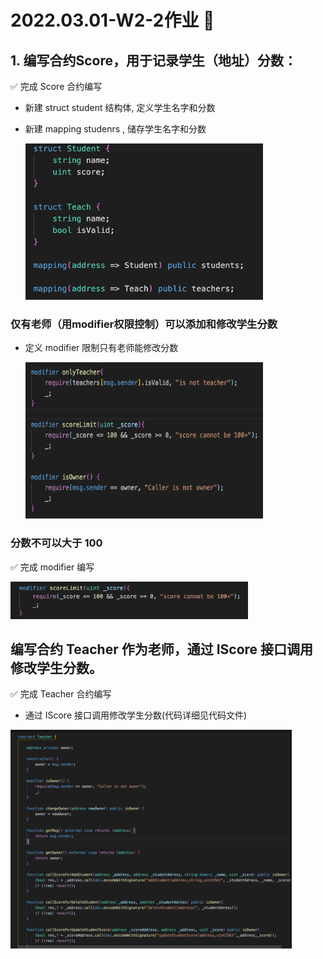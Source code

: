 # 2022.03.01-W2-2作业 📔

## 1. 编写合约Score，⽤于记录学⽣（地址）分数：

✅ 完成 Score 合约编写

* 新建 struct student 结构体, 定义学生名字和分数
* 新建 mapping studenrs , 储存学生名字和分数

    <img style="width:380px;height:250px" src="./2022-03-06-10-57-20.png"  alt="见根目录图片"/>


### 仅有⽼师（⽤modifier权限控制）可以添加和修改学⽣分数

* 定义 modifier 限制只有老师能修改分数

    <img style="width:380px;height:250px" src="./2022-03-06-11-00-33.png"  alt="见根目录图片"/>


### 分数不可以⼤于 100

✅ 完成 modifier 编写

<img style="width:380px;height:60px" src="./2022-03-06-11-02-15.png"  alt="见根目录图片"/>

## 编写合约 Teacher 作为⽼师，通过 IScore 接⼝调⽤修改学⽣分数。

✅ 完成 Teacher 合约编写

* 通过 IScore 接⼝调⽤修改学⽣分数(代码详细见代码文件)

<img style="width:450px;height:350px" src="./2022-03-06-11-03-57.png"  alt="见根目录图片"/>
